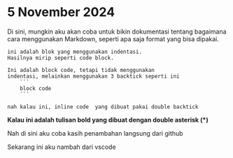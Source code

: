# 5 November 2024

Di sini, mungkin aku akan coba untuk bikin dokumentasi
tentang bagaimana cara menggunakan Markdown,
seperti apa saja format yang bisa dipakai.



    ini adalah blok yang menggunakan indentasi.
    Hasilnya mirip seperti code block.

```
Ini adalah block code, tetapi tidak menggunakan
indentasi, melainkan menggunakan 3 backtick seperti ini 
    ```
    block code
    ```
```

`nah kalau ini, inline code 
yang dibuat pakai double backtick`

**Kalau ini adalah tulisan bold yang dibuat dengan
double asterisk (*)**

Nah di sini aku coba kasih penambahan langsung dari github

Sekarang ini aku nambah dari vscode